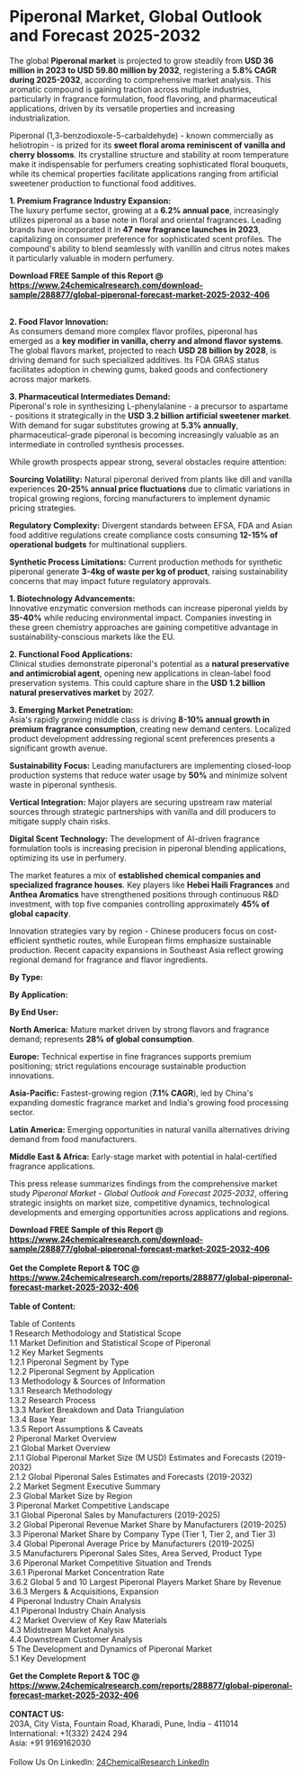 <h1>Piperonal Market, Global Outlook and Forecast 2025-2032</h1><p>The global <strong>Piperonal market</strong> is projected to grow steadily from <strong>USD 36 million in 2023 to USD 59.80 million by 2032</strong>, registering a <strong>5.8% CAGR during 2025-2032</strong>, according to comprehensive market analysis. This aromatic compound is gaining traction across multiple industries, particularly in fragrance formulation, food flavoring, and pharmaceutical applications, driven by its versatile properties and increasing industrialization.</p><p>Piperonal (1,3-benzodioxole-5-carbaldehyde) - known commercially as heliotropin - is prized for its <strong>sweet floral aroma reminiscent of vanilla and cherry blossoms</strong>. Its crystalline structure and stability at room temperature make it indispensable for perfumers creating sophisticated floral bouquets, while its chemical properties facilitate applications ranging from artificial sweetener production to functional food additives.</p><p><strong>1. Premium Fragrance Industry Expansion:</strong><br>
The luxury perfume sector, growing at a <strong>6.2% annual pace</strong>, increasingly utilizes piperonal as a base note in floral and oriental fragrances. Leading brands have incorporated it in <strong>47 new fragrance launches in 2023</strong>, capitalizing on consumer preference for sophisticated scent profiles. The compound's ability to blend seamlessly with vanillin and citrus notes makes it particularly valuable in modern perfumery.</p><div><b>Download FREE Sample of this Report @ 
            <a href="https://www.24chemicalresearch.com/download-sample/288877/global-piperonal-forecast-market-2025-2032-406">
            https://www.24chemicalresearch.com/download-sample/288877/global-piperonal-forecast-market-2025-2032-406</a></b></div><br><p><strong>2. Food Flavor Innovation:</strong><br>
As consumers demand more complex flavor profiles, piperonal has emerged as a <strong>key modifier in vanilla, cherry and almond flavor systems</strong>. The global flavors market, projected to reach <strong>USD 28 billion by 2028</strong>, is driving demand for such specialized additives. Its FDA GRAS status facilitates adoption in chewing gums, baked goods and confectionery across major markets.</p><p><strong>3. Pharmaceutical Intermediates Demand:</strong><br>
Piperonal's role in synthesizing L-phenylalanine - a precursor to aspartame - positions it strategically in the <strong>USD 3.2 billion artificial sweetener market</strong>. With demand for sugar substitutes growing at <strong>5.3% annually</strong>, pharmaceutical-grade piperonal is becoming increasingly valuable as an intermediate in controlled synthesis processes.</p><p>While growth prospects appear strong, several obstacles require attention:</p><p><strong>Sourcing Volatility:</strong> Natural piperonal derived from plants like dill and vanilla experiences <strong>20-25% annual price fluctuations</strong> due to climatic variations in tropical growing regions, forcing manufacturers to implement dynamic pricing strategies.</p><p><strong>Regulatory Complexity:</strong> Divergent standards between EFSA, FDA and Asian food additive regulations create compliance costs consuming <strong>12-15% of operational budgets</strong> for multinational suppliers.</p><p><strong>Synthetic Process Limitations:</strong> Current production methods for synthetic piperonal generate <strong>3-4kg of waste per kg of product</strong>, raising sustainability concerns that may impact future regulatory approvals.</p><p><strong>1. Biotechnology Advancements:</strong><br>
Innovative enzymatic conversion methods can increase piperonal yields by <strong>35-40%</strong> while reducing environmental impact. Companies investing in these green chemistry approaches are gaining competitive advantage in sustainability-conscious markets like the EU.</p><p><strong>2. Functional Food Applications:</strong><br>
Clinical studies demonstrate piperonal's potential as a <strong>natural preservative and antimicrobial agent</strong>, opening new applications in clean-label food preservation systems. This could capture share in the <strong>USD 1.2 billion natural preservatives market</strong> by 2027.</p><p><strong>3. Emerging Market Penetration:</strong><br>
Asia's rapidly growing middle class is driving <strong>8-10% annual growth in premium fragrance consumption</strong>, creating new demand centers. Localized product development addressing regional scent preferences presents a significant growth avenue.</p><p><strong>Sustainability Focus:</strong> Leading manufacturers are implementing closed-loop production systems that reduce water usage by <strong>50%</strong> and minimize solvent waste in piperonal synthesis.</p><p><strong>Vertical Integration:</strong> Major players are securing upstream raw material sources through strategic partnerships with vanilla and dill producers to mitigate supply chain risks.</p><p><strong>Digital Scent Technology:</strong> The development of AI-driven fragrance formulation tools is increasing precision in piperonal blending applications, optimizing its use in perfumery.</p><p>The market features a mix of <strong>established chemical companies and specialized fragrance houses</strong>. Key players like <strong>Hebei Haili Fragrances</strong> and <strong>Anthea Aromatics</strong> have strengthened positions through continuous R&amp;D investment, with top five companies controlling approximately <strong>45% of global capacity</strong>.</p><p>Innovation strategies vary by region - Chinese producers focus on cost-efficient synthetic routes, while European firms emphasize sustainable production. Recent capacity expansions in Southeast Asia reflect growing regional demand for fragrance and flavor ingredients.</p><p><strong>By Type:</strong></p><p><strong>By Application:</strong></p><p><strong>By End User:</strong></p><p><strong>North America:</strong> Mature market driven by strong flavors and fragrance demand; represents <strong>28% of global consumption</strong>.</p><p><strong>Europe:</strong> Technical expertise in fine fragrances supports premium positioning; strict regulations encourage sustainable production innovations.</p><p><strong>Asia-Pacific:</strong> Fastest-growing region (<strong>7.1% CAGR</strong>), led by China's expanding domestic fragrance market and India's growing food processing sector.</p><p><strong>Latin America:</strong> Emerging opportunities in natural vanilla alternatives driving demand from food manufacturers.</p><p><strong>Middle East &amp; Africa:</strong> Early-stage market with potential in halal-certified fragrance applications.</p><p>This press release summarizes findings from the comprehensive market study <em>Piperonal Market - Global Outlook and Forecast 2025-2032</em>, offering strategic insights on market size, competitive dynamics, technological developments and emerging opportunities across applications and regions.</p><div><b>Download FREE Sample of this Report @ 
            <a href="https://www.24chemicalresearch.com/download-sample/288877/global-piperonal-forecast-market-2025-2032-406">
            https://www.24chemicalresearch.com/download-sample/288877/global-piperonal-forecast-market-2025-2032-406</a></b></div><br><div><b>Get the Complete Report & TOC @ 
            <a href="https://www.24chemicalresearch.com/reports/288877/global-piperonal-forecast-market-2025-2032-406">
            https://www.24chemicalresearch.com/reports/288877/global-piperonal-forecast-market-2025-2032-406</a></b></div><br>
            <b>Table of Content:</b><p>Table of Contents<br />
1 Research Methodology and Statistical Scope<br />
1.1 Market Definition and Statistical Scope of Piperonal<br />
1.2 Key Market Segments<br />
1.2.1 Piperonal Segment by Type<br />
1.2.2 Piperonal Segment by Application<br />
1.3 Methodology & Sources of Information<br />
1.3.1 Research Methodology<br />
1.3.2 Research Process<br />
1.3.3 Market Breakdown and Data Triangulation<br />
1.3.4 Base Year<br />
1.3.5 Report Assumptions & Caveats<br />
2 Piperonal Market Overview<br />
2.1 Global Market Overview<br />
2.1.1 Global Piperonal Market Size (M USD) Estimates and Forecasts (2019-2032)<br />
2.1.2 Global Piperonal Sales Estimates and Forecasts (2019-2032)<br />
2.2 Market Segment Executive Summary<br />
2.3 Global Market Size by Region<br />
3 Piperonal Market Competitive Landscape<br />
3.1 Global Piperonal Sales by Manufacturers (2019-2025)<br />
3.2 Global Piperonal Revenue Market Share by Manufacturers (2019-2025)<br />
3.3 Piperonal Market Share by Company Type (Tier 1, Tier 2, and Tier 3)<br />
3.4 Global Piperonal Average Price by Manufacturers (2019-2025)<br />
3.5 Manufacturers Piperonal Sales Sites, Area Served, Product Type<br />
3.6 Piperonal Market Competitive Situation and Trends<br />
3.6.1 Piperonal Market Concentration Rate<br />
3.6.2 Global 5 and 10 Largest Piperonal Players Market Share by Revenue<br />
3.6.3 Mergers & Acquisitions, Expansion<br />
4 Piperonal Industry Chain Analysis<br />
4.1 Piperonal Industry Chain Analysis<br />
4.2 Market Overview of Key Raw Materials<br />
4.3 Midstream Market Analysis<br />
4.4 Downstream Customer Analysis<br />
5 The Development and Dynamics of Piperonal Market <br />
5.1 Key Development</p><div><b>Get the Complete Report & TOC @ 
            <a href="https://www.24chemicalresearch.com/reports/288877/global-piperonal-forecast-market-2025-2032-406">
            https://www.24chemicalresearch.com/reports/288877/global-piperonal-forecast-market-2025-2032-406</a></b></div><br><b>CONTACT US:</b><br>
            203A, City Vista, Fountain Road, Kharadi, Pune, India - 411014<br>
            International: +1(332) 2424 294<br>
            Asia: +91 9169162030 <br><br>
            Follow Us On LinkedIn: <a href="https://www.linkedin.com/company/24chemicalresearch/">24ChemicalResearch LinkedIn</a>